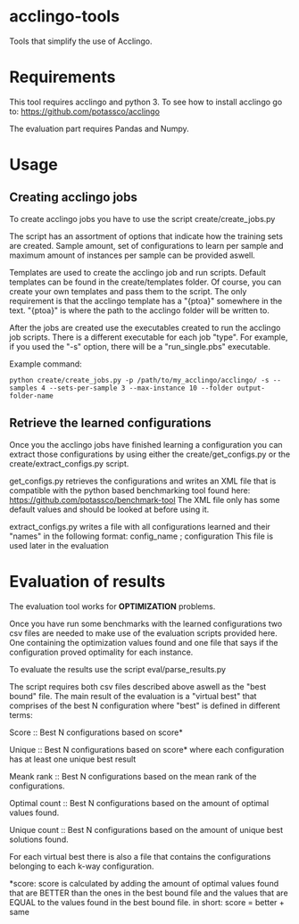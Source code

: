 # acclingo-tools
Tools that simplify the use of Acclingo.

# Requirements
This tool requires acclingo and python 3.
To see how to install acclingo go to: 
https://github.com/potassco/acclingo

The evaluation part requires Pandas and Numpy.
# Usage

## Creating acclingo jobs
To create acclingo jobs you have to use the script create/create_jobs.py

The script has an assortment of options that indicate how the training sets are created. Sample amount, set of configurations to learn per sample and maximum amount of instances per sample can be provided aswell.

 Templates are used to create the acclingo job and run scripts. Default templates can be found in the create/templates folder. Of course, you can create your own templates and pass them to the script. The only requirement is that the acclingo template has a "{ptoa}" somewhere in the text. "{ptoa}" is where the path to the acclingo folder will be written to.

After the jobs are created use the executables created to run the acclingo job scripts. There is a different executable for each job "type". For example, if you used the "-s" option, there will be a "run_single.pbs" executable.

Example command:

```
python create/create_jobs.py -p /path/to/my_acclingo/acclingo/ -s --samples 4 --sets-per-sample 3 --max-instance 10 --folder output-folder-name 
```

## Retrieve the learned configurations

Once you the acclingo jobs have finished learning a configuration you can extract those configurations by using either the create/get_configs.py or the create/extract_configs.py script.

get_configs.py retrieves the configurations and writes an XML file that is compatible with the python based benchmarking tool found here: https://github.com/potassco/benchmark-tool
The XML file only has some default values and should be looked at before using it.

extract_configs.py writes a file with all configurations learned and their "names" in the following format:
config_name ; configuration
This file is used later in the evaluation

# Evaluation of results

The evaluation tool works for __OPTIMIZATION__ problems. 

Once you have run some benchmarks with the learned configurations two csv files are needed to make use of the evaluation scripts provided here. One containing the optimization values found and one file that says if the configuration proved optimality for each instance.

To evaluate the results use the script eval/parse_results.py

The script requires both csv files described above aswell as the "best bound" file. The main result of the evaluation is a "virtual best" that comprises of the best N configuration where "best" is defined in different terms:

Score :: Best N configurations based on score*

Unique :: Best N configurations based on score* where each configuration has at least one unique best result

Meank rank :: Best N configurations based on the mean rank of the configurations.

Optimal count :: Best N configurations based on the amount of optimal values found.

Unique count :: Best N configurations based on the amount of unique best solutions found.

For each virtual best there is also a file that contains the configurations belonging to each k-way configuration.

*score: score is calculated by adding the amount of optimal values found that are BETTER than the ones in the best bound file and the values that are EQUAL to the values found in the best bound file.
in short: score = better + same
